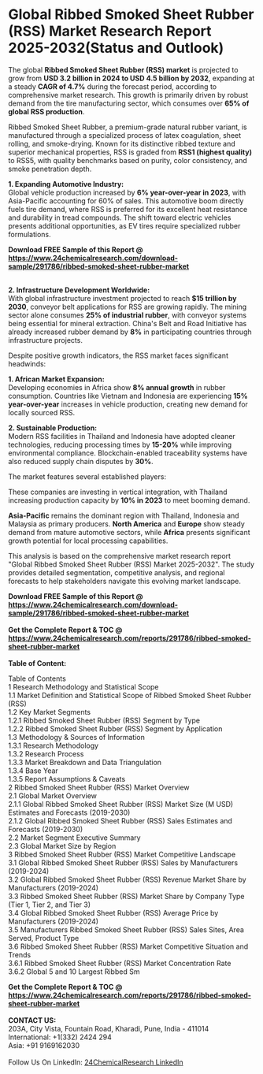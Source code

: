 <h1>Global Ribbed Smoked Sheet Rubber (RSS) Market Research Report 2025-2032(Status and Outlook)</h1><p>The global <strong>Ribbed Smoked Sheet Rubber (RSS) market</strong> is projected to grow from <strong>USD 3.2 billion in 2024 to USD 4.5 billion by 2032</strong>, expanding at a steady <strong>CAGR of 4.7%</strong> during the forecast period, according to comprehensive market research. This growth is primarily driven by robust demand from the tire manufacturing sector, which consumes over <strong>65% of global RSS production</strong>.</p><p>Ribbed Smoked Sheet Rubber, a premium-grade natural rubber variant, is manufactured through a specialized process of latex coagulation, sheet rolling, and smoke-drying. Known for its distinctive ribbed texture and superior mechanical properties, RSS is graded from <strong>RSS1 (highest quality)</strong> to RSS5, with quality benchmarks based on purity, color consistency, and smoke penetration depth.</p><p><strong>1. Expanding Automotive Industry:</strong><br>
Global vehicle production increased by <strong>6% year-over-year in 2023</strong>, with Asia-Pacific accounting for 60% of sales. This automotive boom directly fuels tire demand, where RSS is preferred for its excellent heat resistance and durability in tread compounds. The shift toward electric vehicles presents additional opportunities, as EV tires require specialized rubber formulations.</p><div><b>Download FREE Sample of this Report @ 
            <a href="https://www.24chemicalresearch.com/download-sample/291786/ribbed-smoked-sheet-rubber-market">
            https://www.24chemicalresearch.com/download-sample/291786/ribbed-smoked-sheet-rubber-market</a></b></div><br><p><strong>2. Infrastructure Development Worldwide:</strong><br>
With global infrastructure investment projected to reach <strong>$15 trillion by 2030</strong>, conveyor belt applications for RSS are growing rapidly. The mining sector alone consumes <strong>25% of industrial rubber</strong>, with conveyor systems being essential for mineral extraction. China's Belt and Road Initiative has already increased rubber demand by <strong>8%</strong> in participating countries through infrastructure projects.</p><p>Despite positive growth indicators, the RSS market faces significant headwinds:</p><p><strong>1. African Market Expansion:</strong><br>
Developing economies in Africa show <strong>8% annual growth</strong> in rubber consumption. Countries like Vietnam and Indonesia are experiencing <strong>15% year-over-year</strong> increases in vehicle production, creating new demand for locally sourced RSS.</p><p><strong>2. Sustainable Production:</strong><br>
Modern RSS facilities in Thailand and Indonesia have adopted cleaner technologies, reducing processing times by <strong>15-20%</strong> while improving environmental compliance. Blockchain-enabled traceability systems have also reduced supply chain disputes by <strong>30%</strong>.</p><p>The market features several established players:</p><p>These companies are investing in vertical integration, with Thailand increasing production capacity by <strong>10% in 2023</strong> to meet booming demand.</p><p><strong>Asia-Pacific</strong> remains the dominant region with Thailand, Indonesia and Malaysia as primary producers. <strong>North America</strong> and <strong>Europe</strong> show steady demand from mature automotive sectors, while <strong>Africa</strong> presents significant growth potential for local processing capabilities.</p><p>This analysis is based on the comprehensive market research report "Global Ribbed Smoked Sheet Rubber (RSS) Market 2025-2032". The study provides detailed segmentation, competitive analysis, and regional forecasts to help stakeholders navigate this evolving market landscape.</p><div><b>Download FREE Sample of this Report @ 
            <a href="https://www.24chemicalresearch.com/download-sample/291786/ribbed-smoked-sheet-rubber-market">
            https://www.24chemicalresearch.com/download-sample/291786/ribbed-smoked-sheet-rubber-market</a></b></div><br><div><b>Get the Complete Report & TOC @ 
            <a href="https://www.24chemicalresearch.com/reports/291786/ribbed-smoked-sheet-rubber-market">
            https://www.24chemicalresearch.com/reports/291786/ribbed-smoked-sheet-rubber-market</a></b></div><br>
            <b>Table of Content:</b><p>Table of Contents<br />
1 Research Methodology and Statistical Scope<br />
1.1 Market Definition and Statistical Scope of Ribbed Smoked Sheet Rubber (RSS)<br />
1.2 Key Market Segments<br />
1.2.1 Ribbed Smoked Sheet Rubber (RSS) Segment by Type<br />
1.2.2 Ribbed Smoked Sheet Rubber (RSS) Segment by Application<br />
1.3 Methodology & Sources of Information<br />
1.3.1 Research Methodology<br />
1.3.2 Research Process<br />
1.3.3 Market Breakdown and Data Triangulation<br />
1.3.4 Base Year<br />
1.3.5 Report Assumptions & Caveats<br />
2 Ribbed Smoked Sheet Rubber (RSS) Market Overview<br />
2.1 Global Market Overview<br />
2.1.1 Global Ribbed Smoked Sheet Rubber (RSS) Market Size (M USD) Estimates and Forecasts (2019-2030)<br />
2.1.2 Global Ribbed Smoked Sheet Rubber (RSS) Sales Estimates and Forecasts (2019-2030)<br />
2.2 Market Segment Executive Summary<br />
2.3 Global Market Size by Region<br />
3 Ribbed Smoked Sheet Rubber (RSS) Market Competitive Landscape<br />
3.1 Global Ribbed Smoked Sheet Rubber (RSS) Sales by Manufacturers (2019-2024)<br />
3.2 Global Ribbed Smoked Sheet Rubber (RSS) Revenue Market Share by Manufacturers (2019-2024)<br />
3.3 Ribbed Smoked Sheet Rubber (RSS) Market Share by Company Type (Tier 1, Tier 2, and Tier 3)<br />
3.4 Global Ribbed Smoked Sheet Rubber (RSS) Average Price by Manufacturers (2019-2024)<br />
3.5 Manufacturers Ribbed Smoked Sheet Rubber (RSS) Sales Sites, Area Served, Product Type<br />
3.6 Ribbed Smoked Sheet Rubber (RSS) Market Competitive Situation and Trends<br />
3.6.1 Ribbed Smoked Sheet Rubber (RSS) Market Concentration Rate<br />
3.6.2 Global 5 and 10 Largest Ribbed Sm</p><div><b>Get the Complete Report & TOC @ 
            <a href="https://www.24chemicalresearch.com/reports/291786/ribbed-smoked-sheet-rubber-market">
            https://www.24chemicalresearch.com/reports/291786/ribbed-smoked-sheet-rubber-market</a></b></div><br><b>CONTACT US:</b><br>
            203A, City Vista, Fountain Road, Kharadi, Pune, India - 411014<br>
            International: +1(332) 2424 294<br>
            Asia: +91 9169162030 <br><br>
            Follow Us On LinkedIn: <a href="https://www.linkedin.com/company/24chemicalresearch/">24ChemicalResearch LinkedIn</a>